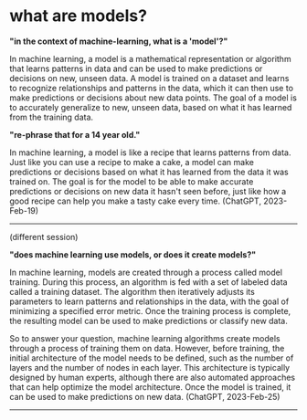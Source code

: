 # what are models?

__"in the context of machine-learning, what is a 'model'?"__

In machine learning, a model is a mathematical representation or algorithm that learns patterns in data and can be used to make predictions or decisions on new, unseen data. A model is trained on a dataset and learns to recognize relationships and patterns in the data, which it can then use to make predictions or decisions about new data points. The goal of a model is to accurately generalize to new, unseen data, based on what it has learned from the training data.

__"re-phrase that for a 14 year old."__

In machine learning, a model is like a recipe that learns patterns from data. Just like you can use a recipe to make a cake, a model can make predictions or decisions based on what it has learned from the data it was trained on. The goal is for the model to be able to make accurate predictions or decisions on new data it hasn't seen before, just like how a good recipe can help you make a tasty cake every time. (ChatGPT, 2023-Feb-19)

---

(different session)

__"does machine learning use models, or does it create models?"__

In machine learning, models are created through a process called model training. During this process, an algorithm is fed with a set of labeled data called a training dataset. The algorithm then iteratively adjusts its parameters to learn patterns and relationships in the data, with the goal of minimizing a specified error metric. Once the training process is complete, the resulting model can be used to make predictions or classify new data.

So to answer your question, machine learning algorithms create models through a process of training them on data. However, before training, the initial architecture of the model needs to be defined, such as the number of layers and the number of nodes in each layer. This architecture is typically designed by human experts, although there are also automated approaches that can help optimize the model architecture. Once the model is trained, it can be used to make predictions on new data. (ChatGPT, 2023-Feb-25)

---